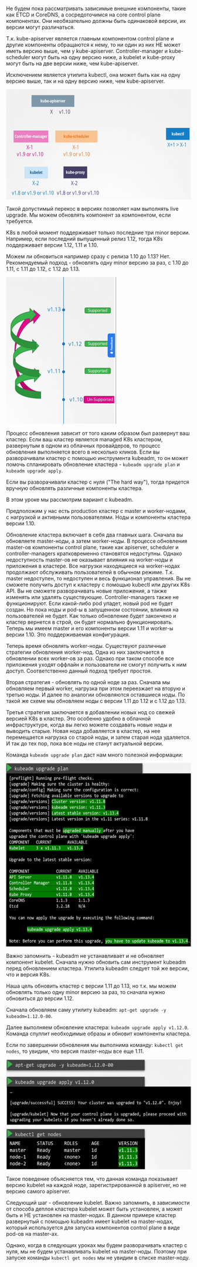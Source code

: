 Не будем пока рассматривать зависимые внешние компоненты, такие как ETCD и CoreDNS, а сосредоточимся на core control plane компонентах. Они необязательно должны быть одинаковой версии, их версии могут различаться.

Т.к. kube-apiserver является главным компонентом control plane и другие компоненты обращаются к нему, то ни один из них НЕ может иметь версию выше, чем у kube-apiserver. Controller-manager и kube-scheduler могут быть на одну версию ниже, а kubelet и kube-proxy могут быть на две версии ниже, чем kube-apiserver.

Исключением является утилита kubectl, она может быть как на одну версию выше, так и на одну версию ниже, чем kube-apiserver.

<img src="image.png" width="800" height="300"><br>

Такой допустимый перекос в версиях позволяет нам выполнять live upgrade. Мы можем обновлять компонент за компонентом, если требуется.

K8s в любой момент поддерживает только последние три minor версии. Например, если последний выпущенный релиз 1.12, тогда K8s поддерживает версии 1.12, 1.11 и 1.10.

Можем ли обновиться например сразу с релиза 1.10 до 1.13? Нет. Рекомендуемый подход - обновлять одну minor версию за раз, с 1.10 до 1.11, с 1.11 до 1.12, с 1.12 до 1.13.

<img src="image-1.png" width="300" height="400"><br>

Процесс обновления зависит от того каким образом был развернут ваш кластер. Если ваш кластер является managed K8s кластером, развернутым в одном из облачных провайдеров, то процесс обновления выполняется всего в несколько кликов. Если вы разворачивали кластер с помощью инструмента kubeadm, то он может помочь спланировать обновление кластера - `kubeadm upgrade plan` и `kubeadm upgrade apply`.

Если вы разворачивали кластер с нуля ("The hard way"), тогда придется вручную обновлять различные компоненты кластера.

В этом уроке мы рассмотрим вариант с kubeadm.

Предположим у нас есть production кластер с master и worker-нодами, с  нагрузкой и активными пользователями. Ноды и компоненты кластера версии 1.10.

Обновление кластера включает в себя два главных шага. Сначала вы обновляете master-ноды, а затем worker-ноды. В процессе обновления master-ов компоненты control plane, такие как apiserver, scheduler и controller-managers кратковременно становятся недоступны. Однако недоступность master-ов не оказывает влияния на worker-ноды и приложения в кластере. Все нагрузки находящиеся на worker-нодах продолжают обслуживать пользователей в обычном режиме. Т.к. master недоступен, то недоступен и весь функционал управления. Вы не сможете получить доступ к кластеру с помощью kubectl или других K8s API. Вы не сможете разворачивать новые приложения, а также изменять или удалять существующие. Controller-managers также не функционируют. Если какой-либо pod упадет, новый pod не будет создан. Но пока ноды и pod-ы в запущенном состоянии, влияния на пользователей не будет. Как только обновление будет закончено и кластер вернется в строй, он будет нормально функционировать. Теперь мы имеем master и его компоненты версии 1.11 и worker-ы версии 1.10. Это поддерживаемая конфигурация.

Теперь время обновлять worker-ноды. Существуют различные стратегии обновления worker-нод. Одна из них заключается в обновлении всех worker-ов за раз. Однако при таком способе все приложения уходят оффлайн и пользователи не смогут получить к ним доступ. Соответственно данный подход требует простоя.

Вторая стратегия - обновлять по одной ноде за раз. Сначала мы обновляем первый worker, нагрузка при этом переезжает на вторую и третью ноды. И далее по аналогии обновляются оставшиеся ноды. По такой же схеме мы обновляем ноды с версии 1.11 до 1.12 и с 1.12 до 1.13.

Третья стратегия заключается в добавлении новых нод со свежей версией K8s в кластер. Это особенно удобно в облачной инфраструктуре, когда вы легко можете создавать новые ноды и выводить старые. Новая нода добавляется в кластер, на нее перемещается нагрузка со старой ноды, и затем старая нода удаляется. И так до тех пор, пока все ноды не станут актуальной версии.

Команда `kubeadm upgrade plan` даст нам много полезной информации:

<img src="image-2.png" width="600" height="500"><br>

Важно запомнить - kubeadm не устанавливает и не обновляет компонент kubelet. Сначала нужно обновить сам инструмент kubeadm перед обновлением кластера. Утилита kubeadm следует той же версии, что и версия K8s.

Наша цель обновить кластер с версии 1.11 до 1.13, но т.к. мы можем обновлять только одну minor версию за раз, то сначала нужно обновиться до версии 1.12.

Сначала обновляем саму утилиту kubeadm: `apt-get upgrade -y kubeadm=1.12.0-00`.

Далее выполняем обновление кластера: `kubeadm upgrade apply v1.12.0`. Команда спуллит необходимые образы и обновит компоненты кластера.

Если по завершении обновления мы выполнима команду: `kubectl get nodes`, то увидим, что версия master-ноды все еще 1.11.

<img src="image-3.png" width="600" height="300"><br>

Такое поведение объясняется тем, что данная команда показывает версию kubelet на каждой ноде, зарегистрированной в apiserver, но не версию самого apiserver.

Следующий шаг - обновление kubelet. Важно запомнить, в зависимости от способа деплоя кластера kubelet может быть установлен, а может быть и НЕ установлен на master-нодах. В данном примере кластер развернутый с помощью kubeadm имеет kubelet на master-нодах, который используется для запуска компонентов control plane в виде pod-ов на master-ах.

Однако, когда в следующих уроках мы будем разворачивать кластер с нуля, мы не будем устанавливать kubelet на master-ноды. Поэтому при запуске команды `kubectl get nodes` мы не увидим в списке master-ноду.